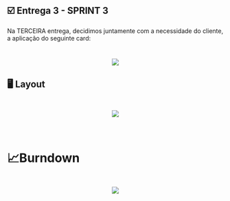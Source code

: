 ## :ballot_box_with_check: Entrega 3 - SPRINT 3

Na TERCEIRA entrega, decidimos juntamente com a necessidade do cliente, a aplicação do seguinte card:

<h1 align="center"> <img src = "https://github.com/canismajoris3/visiona/blob/main/assets_readme/CARD_SPRINT3.png" /></h1>



## :desktop_computer: Layout

<h1 align="center"> <img src = "GIFS DA SPRINT3 AQUI"/></h1>


<br>



<h1>&#128200;Burndown</h1>

<h1 align="center"> <img src = "https://github.com/canismajoris3/visiona/blob/main/assets_readme/BURNDOWN%20SPRINT%203.png"/></h1>

<br>

